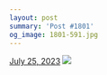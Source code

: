 ```yaml
---
layout: post
summary: 'Post #1801'
og_image: 1801-591.jpg
---
```


<p>
  <time>
    <a href="/1801">July 25, 2023</a>
  </time>
  <a href="/1801">
    <img src="{{ site.assets_url }}/1801-296.jpg" srcset="{{ site.assets_url }}/1801-148.jpg 148w, {{ site.assets_url }}/1801-296.jpg 296w, {{ site.assets_url }}/1801-443.jpg 443w, {{ site.assets_url }}/1801-591.jpg 591w" sizes="(min-width: 700px) 50vw, calc(100vw - 2rem)" />
  </a>
</p>
